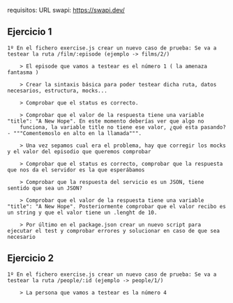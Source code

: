 
requisitos: URL swapi: https://swapi.dev/

## Ejercicio 1

    1º En el fichero exercise.js crear un nuevo caso de prueba: Se va a testear la ruta /film/:episode (ejemplo -> films/2/)

        > El episode que vamos a testear es el número 1 ( la amenaza fantasma )

        > Crear la sintaxis básica para poder testear dicha ruta, datos necesarios, estructura, mocks...

        > Comprobar que el status es correcto.

        > Comprobar que el valor de la respuesta tiene una variable "title": "A New Hope". En este momento deberías ver que algo no
        funciona, la variable title no tiene ese valor, ¿qué esta pasando? - """Comentemoslo en alto en la llamada""".

        > Una vez sepamos cual era el problema, hay que corregir los mocks y el valor del episodio que queremos comprobar

        > Comprobar que el status es correcto, comprobar que la respuesta que nos da el servidor es la que esperábamos

        > Comprobar que la respuesta del servicio es un JSON, tiene sentido que sea un JSON?

        > Comprobar que el valor de la respuesta tiene una variable "title": "A New Hope". Posteriormente comprobar que el valor recibo es un string y que el valor tiene un .lenght de 10.

        > Por último en el package.json crear un nuevo script para ejecutar el test y comprobar errores y solucionar en caso de que sea necesario


## Ejercicio 2

    1º En el fichero exercise.js crear un nuevo caso de prueba: Se va a testear la ruta /people/:id (ejemplo -> people/1/)
    
        > La persona que vamos a testear es la número 4




